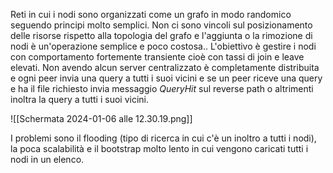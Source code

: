 Reti in cui i nodi sono organizzati come un grafo in modo randomico seguendo principi molto semplici.
Non ci sono vincoli sul posizionamento delle risorse rispetto alla topologia del grafo e l'aggiunta o la rimozione di nodi è un'operazione semplice e poco costosa..
L'obiettivo è gestire i nodi con comportamento fortemente transiente cioè con tassi di join e leave elevati.
Non avendo alcun server centralizzato è completamente distribuita e ogni peer invia una query a tutti i suoi vicini e se un peer riceve una query e ha il file richiesto invia messaggio _QueryHit_ sul reverse path o altrimenti inoltra la query a tutti i suoi vicini.

![[Schermata 2024-01-06 alle 12.30.19.png]]

I problemi sono il flooding (tipo di ricerca in cui c'è un inoltro a tutti i nodi), la poca scalabilità e il bootstrap molto lento in cui vengono caricati tutti i nodi in un elenco.
